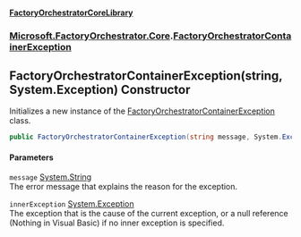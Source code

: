 #### [FactoryOrchestratorCoreLibrary](./FactoryOrchestratorCoreLibrary.md 'FactoryOrchestratorCoreLibrary')
### [Microsoft.FactoryOrchestrator.Core](./Microsoft-FactoryOrchestrator-Core.md 'Microsoft.FactoryOrchestrator.Core').[FactoryOrchestratorContainerException](./Microsoft-FactoryOrchestrator-Core-FactoryOrchestratorContainerException.md 'Microsoft.FactoryOrchestrator.Core.FactoryOrchestratorContainerException')
## FactoryOrchestratorContainerException(string, System.Exception) Constructor
Initializes a new instance of the [FactoryOrchestratorContainerException](./Microsoft-FactoryOrchestrator-Core-FactoryOrchestratorContainerException.md 'Microsoft.FactoryOrchestrator.Core.FactoryOrchestratorContainerException') class.  
```csharp
public FactoryOrchestratorContainerException(string message, System.Exception innerException);
```
#### Parameters
<a name='Microsoft-FactoryOrchestrator-Core-FactoryOrchestratorContainerException-FactoryOrchestratorContainerException(string_System-Exception)-message'></a>
`message` [System.String](https://docs.microsoft.com/en-us/dotnet/api/System.String 'System.String')  
The error message that explains the reason for the exception.  
  
<a name='Microsoft-FactoryOrchestrator-Core-FactoryOrchestratorContainerException-FactoryOrchestratorContainerException(string_System-Exception)-innerException'></a>
`innerException` [System.Exception](https://docs.microsoft.com/en-us/dotnet/api/System.Exception 'System.Exception')  
The exception that is the cause of the current exception, or a null reference (Nothing in Visual Basic) if no inner exception is specified.  
  
